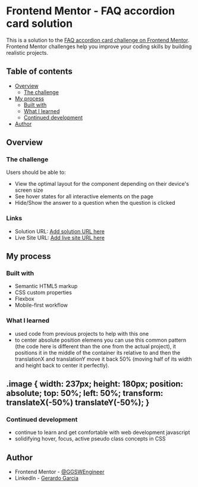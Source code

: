 # Frontend Mentor - FAQ accordion card solution

This is a solution to the [FAQ accordion card challenge on Frontend Mentor](https://www.frontendmentor.io/challenges/faq-accordion-card-XlyjD0Oam). Frontend Mentor challenges help you improve your coding skills by building realistic projects. 

## Table of contents

- [Overview](#overview)
  - [The challenge](#the-challenge)
- [My process](#my-process)
  - [Built with](#built-with)
  - [What I learned](#what-i-learned)
  - [Continued development](#continued-development)
- [Author](#author)


## Overview

### The challenge

Users should be able to:

- View the optimal layout for the component depending on their device's screen size
- See hover states for all interactive elements on the page
- Hide/Show the answer to a question when the question is clicked


### Links

- Solution URL: [Add solution URL here](https://your-solution-url.com)
- Live Site URL: [Add live site URL here](https://your-live-site-url.com)

## My process

### Built with

- Semantic HTML5 markup
- CSS custom properties
- Flexbox
- Mobile-first workflow


### What I learned

- used code from previous projects to help with this one
- to center absolute position elemens you can use this common pattern (the code here is different than the one from the actual project), it positions it in the middle of the container its relative to and then the translationX and translationY move it back 50% (moving half of its width and height back to center it perfectly).

.image {
  width: 237px;
  height: 180px;
  position: absolute;
  top: 50%;
  left: 50%;
  transform: translateX(-50%) translateY(-50%);
}
-

### Continued development

- continue to learn and get comfortable with web development javascript
- solidifying hover, focus, active pseudo class concepts in CSS

## Author

- Frontend Mentor - [@GGSWEngineer](https://www.frontendmentor.io/profile/GGSWEngineer)
- LinkedIn - [Gerardo Garcia](www.linkedin.com/in/gerardo-garcia-19a794275)


